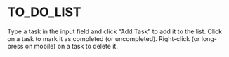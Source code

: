 # TO_DO_LIST
Type a task in the input field and click “Add Task” to add it to the list.
Click on a task to mark it as completed (or uncompleted).
Right-click (or long-press on mobile) on a task to delete it.
